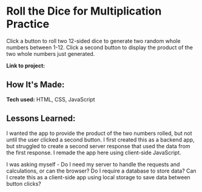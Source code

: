 # Roll the Dice for Multiplication Practice
Click a button to roll two 12-sided dice to generate two random whole numbers between 1-12. Click a second button to display the product of the two whole numbers just generated.

**Link to project:** 

## How It's Made:
**Tech used:** HTML, CSS, JavaScript

## Lessons Learned:
I wanted the app to provide the product of the two numbers rolled, but not until the user clicked a second button. I first created this as a backend app, but struggled to create a second server response that used the data from the first response. I remade the app here using client-side JavaScript.

I was asking myself - Do I need my server to handle the requests and calculations, or can the browser? Do I require a database to store data? Can I create this as a client-side app using local storage to save data between button clicks?

